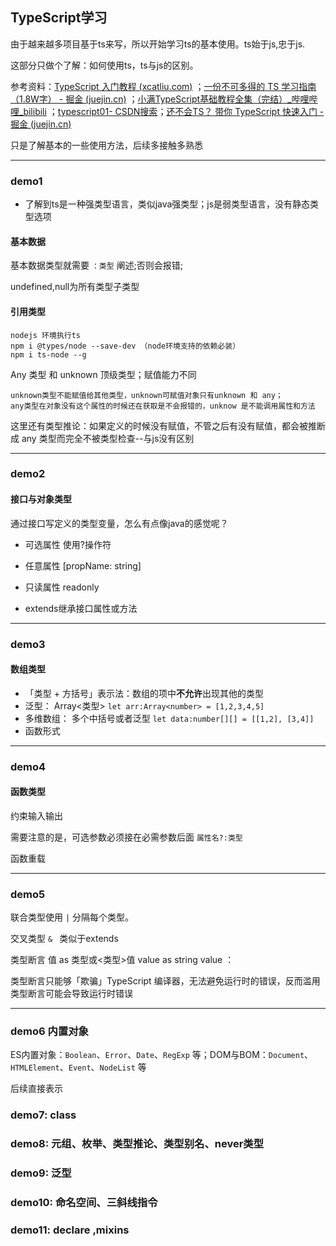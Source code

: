 ## TypeScript学习

由于越来越多项目基于ts来写，所以开始学习ts的基本使用。ts始于js,忠于js.

这部分只做个了解：如何使用ts，ts与js的区别。

参考资料：[TypeScript 入门教程 (xcatliu.com)](http://ts.xcatliu.com/) ；[一份不可多得的 TS 学习指南（1.8W字） - 掘金 (juejin.cn)](https://juejin.cn/post/6872111128135073806#heading-3) ；[小满TypeScript基础教程全集（完结）_哔哩哔哩_bilibili](https://www.bilibili.com/video/BV1wR4y1377K?spm_id_from=333.999.0.0&vd_source=87bb43eedb405d58408d27181f3998b3) ；[typescript01- CSDN搜索](https://so.csdn.net/so/search?q=typescript01&t=blog&u=qq1195566313&urw=)；[还不会TS？ 带你 TypeScript 快速入门 - 掘金 (juejin.cn)](https://juejin.cn/post/6999440503712251935)

只是了解基本的一些使用方法，后续多接触多熟悉

---

### demo1

* 了解到ts是一种强类型语言，类似java强类型；js是弱类型语言，没有静态类型选项

#### 基本数据

基本数据类型就需要 `：类型` 阐述;否则会报错;

undefined,null为所有类型子类型

#### 引用类型

```
nodejs 环境执行ts
npm i @types/node --save-dev （node环境支持的依赖必装）
npm i ts-node --g
```

Any 类型 和 unknown 顶级类型；赋值能力不同

```
unknown类型不能赋值给其他类型，unknown可赋值对象只有unknown 和 any；
any类型在对象没有这个属性的时候还在获取是不会报错的，unknow 是不能调用属性和方法
```

这里还有类型推论：如果定义的时候没有赋值，不管之后有没有赋值，都会被推断成 any 类型而完全不被类型检查--与js没有区别

---

### demo2

#### 接口与对象类型

通过接口写定义的类型变量，怎么有点像java的感觉呢？

* 可选属性 使用?操作符

* 任意属性 [propName: string]

* 只读属性 readonly
* extends继承接口属性或方法

---

### demo3

#### 数组类型

* 「类型 + 方括号」表示法：数组的项中**不允许**出现其他的类型
* 泛型： Array<类型>  `let arr:Array<number> = [1,2,3,4,5]`
* 多维数组： 多个中括号或者泛型 `let data:number[][] = [[1,2], [3,4]]`
* 函数形式

---

### demo4

#### 函数类型

约束输入输出 

需要注意的是，可选参数必须接在必需参数后面 `属性名?:类型`

函数重载

----

### demo5

联合类型使用 `|` 分隔每个类型。

交叉类型 `& ` 类似于extends

类型断言   值 as 类型或<类型>值   value as string  <string>value  ：

类型断言只能够「欺骗」TypeScript 编译器，无法避免运行时的错误，反而滥用类型断言可能会导致运行时错误

---

### demo6 内置对象

ES内置对象：`Boolean`、`Error`、`Date`、`RegExp` 等；DOM与BOM：`Document`、`HTMLElement`、`Event`、`NodeList` 等

后续直接表示

### demo7: class

### demo8: 元组、枚举、类型推论、类型别名、never类型

### demo9: 泛型

### demo10: 命名空间、三斜线指令

### demo11: declare ,mixins




